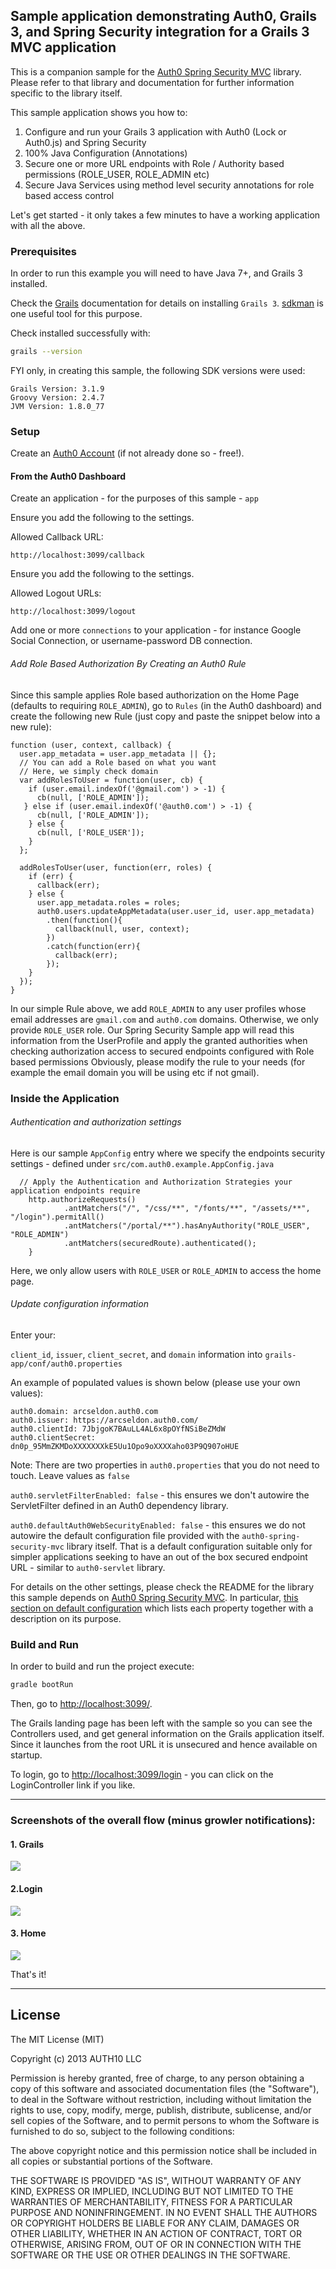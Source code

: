## Sample application demonstrating Auth0, Grails 3, and Spring Security integration for a Grails 3 MVC application

This is a companion sample for the [Auth0 Spring Security MVC](https://github.com/auth0/auth0-spring-security-mvc) library.
Please refer to that library and documentation for further information specific to the library itself.

This sample application shows you how to:

 1. Configure and run your Grails 3 application with Auth0 (Lock or Auth0.js) and Spring Security
 2. 100% Java Configuration (Annotations)
 3. Secure one or more URL endpoints with Role / Authority based permissions (ROLE_USER, ROLE_ADMIN etc)
 4. Secure Java Services using method level security annotations for role based access control

Let's get started - it only takes a few minutes to have a working application with all the above.

### Prerequisites

In order to run this example you will need to have Java 7+, and Grails 3 installed.

Check the [Grails](https://grails.org/) documentation for details on installing `Grails 3`.
[sdkman](http://sdkman.io/) is one useful tool for this purpose.

Check installed successfully with:

```sh
grails --version
```

FYI only, in creating this sample, the following SDK versions were used:

 ```
Grails Version: 3.1.9
Groovy Version: 2.4.7
JVM Version: 1.8.0_77
 ```

### Setup

Create an [Auth0 Account](https://auth0.com) (if not already done so - free!).


#### From the Auth0 Dashboard

Create an application - for the purposes of this sample - `app`

Ensure you add the following to the settings.

Allowed Callback URL:

```
http://localhost:3099/callback
```

Ensure you add the following to the settings.

Allowed Logout URLs:

```
http://localhost:3099/logout
```

Add one or more `connections` to your application - for instance Google Social Connection,
or username-password DB connection.


###### Add Role Based Authorization By Creating an Auth0 Rule


Since this sample applies Role based authorization on the Home Page (defaults to requiring `ROLE_ADMIN`), go to `Rules`
(in the Auth0 dashboard) and create the following new Rule (just copy and paste the snippet below into a new rule):

```
function (user, context, callback) {
  user.app_metadata = user.app_metadata || {};
  // You can add a Role based on what you want
  // Here, we simply check domain
  var addRolesToUser = function(user, cb) {
    if (user.email.indexOf('@gmail.com') > -1) {
      cb(null, ['ROLE_ADMIN']);
   } else if (user.email.indexOf('@auth0.com') > -1) {
      cb(null, ['ROLE_ADMIN']);
    } else {
      cb(null, ['ROLE_USER']);
    }
  };

  addRolesToUser(user, function(err, roles) {
    if (err) {
      callback(err);
    } else {
      user.app_metadata.roles = roles;
      auth0.users.updateAppMetadata(user.user_id, user.app_metadata)
        .then(function(){
          callback(null, user, context);
        })
        .catch(function(err){
          callback(err);
        });
    }
  });
}
```

In our simple Rule above, we add `ROLE_ADMIN` to any user profiles whose email addresses are `gmail.com` and `auth0.com` domains.
Otherwise, we only provide `ROLE_USER` role. Our Spring Security Sample app will read this information from the UserProfile and apply
the granted authorities when checking authorization access to secured endpoints configured with Role based permissions
Obviously, please modify the rule to your needs (for example the email domain you will be using etc if not gmail).


### Inside the Application

###### Authentication and authorization settings

Here is our sample `AppConfig` entry where we specify the endpoints security settings -
defined under `src/com.auth0.example.AppConfig.java`


```
  // Apply the Authentication and Authorization Strategies your application endpoints require
    http.authorizeRequests()
            .antMatchers("/", "/css/**", "/fonts/**", "/assets/**", "/login").permitAll()
            .antMatchers("/portal/**").hasAnyAuthority("ROLE_USER", "ROLE_ADMIN")
            .antMatchers(securedRoute).authenticated();
    }
```

Here, we only allow users with `ROLE_USER` or `ROLE_ADMIN` to access the home page.

###### Update configuration information

Enter your:

`client_id`, `issuer`, `client_secret`, and `domain` information into `grails-app/conf/auth0.properties`

An example of populated values is shown below (please use your own values):

```
auth0.domain: arcseldon.auth0.com
auth0.issuer: https://arcseldon.auth0.com/
auth0.clientId: 7JbjgoK7BAuLL4AL6x8pOYfNSiBeZMdW
auth0.clientSecret: dn0p_95MmZKMDoXXXXXXXkE5Uu1Opo9oXXXXaho03P9Q907oHUE
```

Note: There are two properties in `auth0.properties` that you do not need to touch. Leave values as `false`

`auth0.servletFilterEnabled: false` - this ensures we don't autowire the ServletFilter defined in an Auth0 dependency
library.

`auth0.defaultAuth0WebSecurityEnabled: false` - this ensures we do not autowire the default configuration file
provided with the `auth0-spring-security-mvc` library itself. That is a default configuration suitable only for
simpler applications seeking to have an out of the box secured endpoint URL - similar to `auth0-servlet` library.

For details on the other settings, please check the README for the library this sample depends on  [Auth0 Spring Security MVC](https://github.com/auth0/auth0-spring-security-mvc).
In particular, [this section on default configuration](https://github.com/auth0/auth0-spring-security-mvc#default-configuration) which lists each property together with a
description on its purpose.

### Build and Run

In order to build and run the project execute:

```sh
gradle bootRun
```

Then, go to [http://localhost:3099/](http://localhost:3099/).

The Grails landing page has been left with the sample so you can see the Controllers used, and get general information
on the Grails application itself. Since it launches from the root URL it is unsecured and hence available on startup.

To login, go to [http://localhost:3099/login](http://localhost:3099/login) - you can click on the LoginController link if you like.

---

### Screenshots of the overall flow (minus growler notifications):


#### 1. Grails

![](img/3.grails.jpg)

#### 2.Login

![](img/1.login.jpg)

#### 3. Home

![](img/2.home.jpg)

That's it!

---


## License

The MIT License (MIT)

Copyright (c) 2013 AUTH10 LLC

Permission is hereby granted, free of charge, to any person obtaining a copy
of this software and associated documentation files (the "Software"), to deal
in the Software without restriction, including without limitation the rights
to use, copy, modify, merge, publish, distribute, sublicense, and/or sell
copies of the Software, and to permit persons to whom the Software is
furnished to do so, subject to the following conditions:

The above copyright notice and this permission notice shall be included in
all copies or substantial portions of the Software.

THE SOFTWARE IS PROVIDED "AS IS", WITHOUT WARRANTY OF ANY KIND, EXPRESS OR
IMPLIED, INCLUDING BUT NOT LIMITED TO THE WARRANTIES OF MERCHANTABILITY,
FITNESS FOR A PARTICULAR PURPOSE AND NONINFRINGEMENT. IN NO EVENT SHALL THE
AUTHORS OR COPYRIGHT HOLDERS BE LIABLE FOR ANY CLAIM, DAMAGES OR OTHER
LIABILITY, WHETHER IN AN ACTION OF CONTRACT, TORT OR OTHERWISE, ARISING FROM,
OUT OF OR IN CONNECTION WITH THE SOFTWARE OR THE USE OR OTHER DEALINGS IN
THE SOFTWARE.
